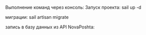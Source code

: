 Выполнение команд через консоль:
Запуск проекта:
sail up -d

миграции:
sail artisan migrate

запись в базу данных из API NovaPoshta:




